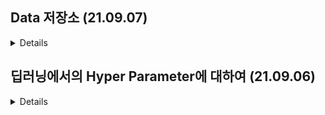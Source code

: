 ## Data 저장소 (21.09.07)

<details markdown="1">


- Data 저장소 종류와 특징
    <details markdown="1">
    <summary>출처</summary>

    + 출처1 : https://couplewith.tistory.com/entry/Bigdata-%EB%8D%B0%EC%9D%B4%ED%84%B0%EC%9B%A8%EC%96%B4-%ED%95%98%EC%9A%B0%EC%8A%A4-DataWare-House-%EA%B7%B8%EB%A6%AC%EA%B3%A0-Data-Lake
    + 출처2 : https://ko.myservername.com/what-is-data-lake-data-warehouse-vs-data-lake

    + 출처3 : https://datalibrary.tistory.com/100

    </details>

    - Data Mart
        ![image](https://img1.daumcdn.net/thumb/R1280x0/?scode=mtistory2&fname=https%3A%2F%2Fblog.kakaocdn.net%2Fdn%2FDf8UW%2FbtqQXBXOAsD%2F6JCIJiWMFFvWkZwFm7fGiK%2Fimg.png)
        - Data Warehouse에 있는 작은 하위 집합으로 주로 구체적인 특정 부서나 프로젝트 등의 작은 단위의 분석을 요구할 때에 사용
        - DW에서 분석에 필요한 정보만을 뽑아서 *요약된 데이터로* 구성
        - DW없이 단독으로 구축하기도함

    - Data Warehouse (;DW) 
        - DB(Database)와의 차이? 
            - DB는 보통, 축적 데이터를 통한 트랜잭션 처리가 목적이라 소규모 데이터에 대한 대규모의 접근이 용이함
            - 반면, DW는 **빅데이터 분석을 위한 목적** 으로, 여러 출처의 데이터를 정제하여 담고 있고, 데이터 처리량의 극대화를 특징으로 가짐
        - DW 정의 : Data기반의 평가를 내릴 수 있도록 분석가능한 중앙 Repository
        - 즉 반복적인 보고, 작업 등에 활용되는 데이터를 저장하는 창고
        - 정제가 되어있는 데이터
        - SQL, BI를 통해서 데이터에 접근

    - Data Lake(*new*)
        - DW와의 차이?
            ![image](https://blog.kakaocdn.net/dn/cWmHkY/btqM64UYwAQ/xDyhwYXDNSudbqXny6uc7K/img.webp)
            - 별도의 정제 과정이 없이, raw data 상태로 저장(즉, data의 In과 동시에 Out이 가능함)
            - 스키마(데이터 꼴)이 분석하는 시점에 쓰여짐 (DW는, 웨어하우스 구현단계에서 생성됨)
            - 상대적으로 유연성이 굉장히 좋음
</details>


## 딥러닝에서의 Hyper Parameter에 대하여 (21.09.06)
<details markdown="1">

- Batch Normalization ; BN
    <details markdown="1">
    <summary>출처</summary>  

    + 출처1(Batch Normalizaion) : https://arxiv.org/pdf/1502.03167.pdf
    + 출처2(Batch 정규화) : https://eehoeskrap.tistory.com/430
    </details>

    - BN 배경
        - Gradient Exploding / Vanishing : param's의 변화에 따른 output 변화를 기반으로 학습하는 신경망에서, 해당 이슈로 인해 Error가 큰상태로 수렴하게됨.
        - 특히, Sigmoid, Tanh 등의 활성화 함수에서 출력값의 범위가 굉장히 좁아지는데, (sigmoid 경우 [0,1]) Hidden Layer 중에 이러한 비선형성 레이어가 섞어들어가게되면 결국 학습이 제대로 되지 않게됨.
        - 이에 대응하는 **직접적인 방법으로써 BN이 출현하게됨**
    - 왜 BN?
        - Whitening (= Standard Generalization)의 한계
            - covariance matrix 계산, inverse matrix 계산이 너무 많음
            - bias의 영향력이 사라지게됨
            - Backpropagation이 무시되고 특정 파라미터만 무지 커지게됨
        - 학습 시 평균과 분산의 조정 과정이 신경망 안에 포함
        ![image](batch_normalization.png)
        - Gradient Vanishing과 Exploding의 원인은 scale 문제.
            - BN 사용하면 이에 대한 영향이 극도로 작아짐
            - BN 사용하면 Regularization 효과가 있기에 dropout 안써도 됨
            
<br>

- Batch Size 
    <details markdown="1">
    <summary>출처</summary>  

    + 출처1(컴퓨터 비전 관점 Batchsize) : https://deep-learning-study.tistory.com/647
    + 출처2(러닝레이트& 배치사이즈) : https://honeyjamtech.tistory.com/43
    + 출처3(러닝레이트& 배치사이즈) : https://inhovation97.tistory.com/32
    </details>

    - 크면? Noise 감소(Batch 로 부터 Normalization을 하기때문), 학습속도 빠름 , Overfitting 위험
    - 작으면? Noise 증가, regularization 효과, step이 길어짐. local minima로 빠질 위험
    - 그러면 어쩌라고...?ㅠㅠ
        - 32~ 128 추천. [Rethinking "Batch" in BatchNorm](https://arxiv.org/pdf/2105.07576.pdf) 2021. Facebook AI Research. Yuxin Wu, Justin Johnson
            > [page6, 4-1 발췌] In this experiment, the best validation error is found at a normalization batch size of 32∼128, where the amount of noise and inconsistency provides balanced regularization.
        - 32 이상하면 말리라는 ...;;
        ![image](Yann_LeCun.png)
    - **결국 Learning Rate와 조절이 같이 되어야함.**  

<br>

- Learning Rate
    <details markdown="1">
    <summary>출처</summary>  

    + 출처1(PyTorch가 제공하는 Learning rate scheduler 정리) : https://sanghyu.tistory.com/113
    </details>
    
    - 크면? Overshooting 현상으로 loss 발산의 위험
    - 작으면? Local Minima에 빠질 위험
    - 그러면? Learning Rate를 점차 줄여서 학습시키는 기법 활용
    - 단, 첫 lr에 대한 완벽한 방법은 없을듯.
        - LambdaLR 활용 epoch마다 곱해주는 방식
        - 추가로 StepLR, MultiStepLR, ExponentialLR, ReduceLROnPlateau 등이 있음.
        > ### pytorch code 예시(1)
        > optimizer = torch.optim.SGD(model.parameters(), lr=0.001)
        > scheduler = optim.lr_scheduler.LambdaLR(optimizer=optimizer,
                                lr_lambda=lambda epoch: 0.95 ** epoch)
        
        > ### pytorch code 예시(2)
        > lr_scheduler = torch.optim.lr_scheduler.ExponentialLR(optimizer, 0.997)
        > lr_scheduler.step()

<br>

- Num of Layers/Nodes(;Sizes) : 💥주의 2011년 자료를 출처로함
    <details markdown="1">
    <summary>출처</summary>
    
    + 출처1(https://stats.stackexchange.com/questions/181/how-to-choose-the-number-of-hidden-layers-and-nodes-in-a-feedforward-neural-netw)

    + 출처2(https://machinelearningmastery.com/how-to-configure-the-number-of-layers-and-nodes-in-a-neural-network/) : 
    </details>

    - *One hidden layer is sufficient for the large majority of problems.*  
    Hidden Layer 추가로 성능이 올라가는법은 거의 없다.
    - 경험적으로, Input Layer와 Output Layer의 중간에서 Num of Nodes를 정한다.

    - Single Layers vs Multiple Layers 
        - A single-layer neural network can only be used to represent linearly separable functions.(선형문제는 Hidden Layer 하나일때 좋음.)
        - Since a single sufficiently large hidden layer is adequate for approximation of most functions, why would anyone ever use more?
        - 결론 : 그때그때 다르다. 


    - 적절한 갯수의 Nodes 갯수 설정
        - I don’t know. Use systematic experimentation to discover what works best for your specific dataset.
        - Steffen B Petersen(2013) 💥개인의견뿐일수도 있음.
            - neurons 설정은 input layer와 output layer 사이의 값으로 설정
            - hidden node= input node *2/3 + output node
            - hidden nodes는 input nodes 의 2배보다 작아야됨

<br>
<br>

</details>